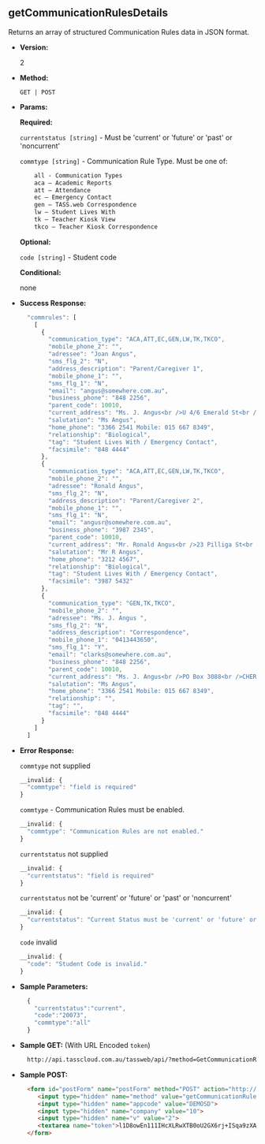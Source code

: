 **getCommunicationRulesDetails**
----
  Returns an array of structured Communication Rules data in JSON format.

* **Version:**

  2

* **Method:**

  `GET | POST`
  
*  **Params:**

   **Required:**

   `currentstatus [string]` -  Must be 'current' or 'future' or 'past' or 'noncurrent'

   `commtype [string]` - Communication Rule Type. Must be one of:
    ```HTML
        all - Communication Types
        aca – Academic Reports
        att – Attendance
        ec – Emergency Contact
        gen – TASS.web Correspondence
        lw – Student Lives With
        tk – Teacher Kiosk View
        tkco – Teacher Kiosk Correspondence
    ```
   
   **Optional:**

   `code [string]` - Student code
 
   **Conditional:**
 
   none

* **Success Response:**

    ```javascript
      "commrules": [
        [
          {
            "communication_type": "ACA,ATT,EC,GEN,LW,TK,TKCO",
            "mobile_phone_2": "",
            "adressee": "Joan Angus",
            "sms_flg_2": "N",
            "address_description": "Parent/Caregiver 1",
            "mobile_phone_1": "",
            "sms_flg_1": "N",
            "email": "angus@somewhere.com.au",
            "business_phone": "848 2256",
            "parent_code": 10010,
            "current_address": "Ms. J. Angus<br />U 4/6 Emerald St<br />KEDRON QLD 4031",
            "salutation": "Ms Angus",
            "home_phone": "3366 2541 Mobile: 015 667 8349",
            "relationship": "Biological",
            "tag": "Student Lives With / Emergency Contact",
            "facsimile": "848 4444"
          },
          {
            "communication_type": "ACA,ATT,EC,GEN,LW,TK,TKCO",
            "mobile_phone_2": "",
            "adressee": "Ronald Angus",
            "sms_flg_2": "N",
            "address_description": "Parent/Caregiver 2",
            "mobile_phone_1": "",
            "sms_flg_1": "N",
            "email": "angusr@somewhere.com.au",
            "business_phone": "3987 2345",
            "parent_code": 10010,
            "current_address": "Mr. Ronald Angus<br />23 Pilliga St<br />WAVELL HEIGHTS QLD 4012",
            "salutation": "Mr R Angus",
            "home_phone": "3212 4567",
            "relationship": "Biological",
            "tag": "Student Lives With / Emergency Contact",
            "facsimile": "3987 5432"
          },
          {
            "communication_type": "GEN,TK,TKCO",
            "mobile_phone_2": "",
            "adressee": "Ms. J. Angus ",
            "sms_flg_2": "N",
            "address_description": "Correspondence",
            "mobile_phone_1": "0413443650",
            "sms_flg_1": "Y",
            "email": "clarks@somewhere.com.au",
            "business_phone": "848 2256",
            "parent_code": 10010,
            "current_address": "Ms. J. Angus<br />PO Box 3088<br />CHERMSIDE WEST QLD 4032",
            "salutation": "Ms Angus",
            "home_phone": "3366 2541 Mobile: 015 667 8349",
            "relationship": "",
            "tag": "",
            "facsimile": "848 4444"
          }
        ]
      ]
    ```
 
* **Error Response:**

    `commtype` not supplied
    ```javascript
    __invalid: {
      "commtype": "field is required"
    }
    ```

    `commtype` - Communication Rules must be enabled. 
    ```javascript
    __invalid: {
      "commtype": "Communication Rules are not enabled."
    }
    ```

    `currentstatus` not supplied
    ```javascript
    __invalid: {
      "currentstatus": "field is required"
    }
    ```

    `currentstatus` not be 'current' or 'future' or 'past' or 'noncurrent'
    ```javascript
    __invalid: {
      "currentstatus": "Current Status must be 'current' or 'future' or 'past' or 'noncurrent'."
    }
    ```

    `code` invalid
    ```javascript
    __invalid: {
      "code": "Student Code is invalid."
    }
    ```
    
* **Sample Parameters:**

  ```javascript
    { 
      "currentstatus":"current",
      "code":"20073",
      "commtype":"all"
    }
  ```

* **Sample GET:** (With URL Encoded `token`)

  ```HTML
    http://api.tasscloud.com.au/tassweb/api/?method=GetCommunicationRulesDetails&appcode=DEMOSD&company=10&v=2&token=l1D8owEn111IHcXLRwXTB0oU2GX6rj%2BISqa9zXA8We3J3mwgjW5pdUvFK3%2FIZ4mJ4bMyfKTmEoup%2B3tTE9GeLQ%3D%3D
  ```
  
* **Sample POST:**

  ```HTML
    <form id="postForm" name="postForm" method="POST" action="http://api.tasscloud.com.au/tassweb/api/">
       <input type="hidden" name="method" value="getCommunicationRulesDetails">
       <input type="hidden" name="appcode" value="DEMOSD">
       <input type="hidden" name="company" value="10">
       <input type="hidden" name="v" value="2">
       <textarea name="token">l1D8owEn111IHcXLRwXTB0oU2GX6rj+ISqa9zXA8We3J3mwgjW5pdUvFK3/IZ4mJ4bMyfKTmEoup+3tTE9GeLQ==</textarea>
    </form>
  ```
